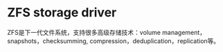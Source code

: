 # ZFS storage driver
ZFS是下一代文件系统，支持很多高级存储技术：volume management，snapshots，checksumming, compression，deduplication，replication等。

